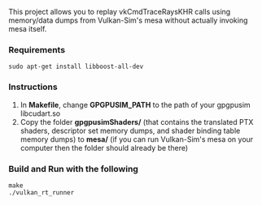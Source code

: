 This project allows you to replay vkCmdTraceRaysKHR calls using memory/data dumps from Vulkan-Sim's mesa without actually invoking mesa itself.

### Requirements
    sudo apt-get install libboost-all-dev

### Instructions
1. In **Makefile**, change **GPGPUSIM_PATH** to the path of your gpgpusim libcudart.so
2. Copy the folder **gpgpusimShaders/** (that contains the translated PTX shaders, descriptor set memory dumps, and shader binding table memory dumps) to **mesa/** (if you can run Vulkan-Sim's mesa on your computer then the folder should already be there)

### Build and Run with the following
    make
    ./vulkan_rt_runner
